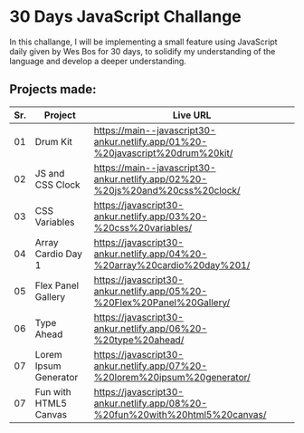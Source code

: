 # 30 Days JavaScript Challange

In this challange, I will be implementing a small feature using JavaScript daily given by Wes Bos for 30 days, to solidify my understanding of the language and develop a deeper understanding.

## Projects made:

| Sr. | Project               | Live URL                                                                       |
| --- | --------------------- | ------------------------------------------------------------------------------ |
| 01  | Drum Kit              | https://main--javascript30-ankur.netlify.app/01%20-%20javascript%20drum%20kit/ |
| 02  | JS and CSS Clock      | https://main--javascript30-ankur.netlify.app/02%20-%20js%20and%20css%20clock/  |
| 03  | CSS Variables         | https://javascript30-ankur.netlify.app/03%20-%20css%20variables/               |
| 04  | Array Cardio Day 1    | https://javascript30-ankur.netlify.app/04%20-%20array%20cardio%20day%201/      |
| 05  | Flex Panel Gallery    | https://javascript30-ankur.netlify.app/05%20-%20Flex%20Panel%20Gallery/        |
| 06  | Type Ahead            | https://javascript30-ankur.netlify.app/06%20-%20type%20ahead/                  |
| 07  | Lorem Ipsum Generator | https://javascript30-ankur.netlify.app/07%20-%20lorem%20ipsum%20generator/     |
| 07  | Fun with HTML5 Canvas | https://javascript30-ankur.netlify.app/08%20-%20fun%20with%20html5%20canvas/   |
